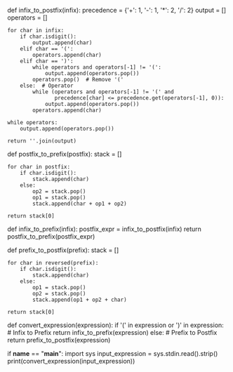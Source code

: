 def infix_to_postfix(infix):
    precedence = {'+': 1, '-': 1, '*': 2, '/': 2}
    output = []
    operators = []
    
    for char in infix:
        if char.isdigit():
            output.append(char)
        elif char == '(':
            operators.append(char)
        elif char == ')':
            while operators and operators[-1] != '(':
                output.append(operators.pop())
            operators.pop()  # Remove '('
        else:  # Operator
            while (operators and operators[-1] != '(' and
                   precedence[char] <= precedence.get(operators[-1], 0)):
                output.append(operators.pop())
            operators.append(char)
    
    while operators:
        output.append(operators.pop())
    
    return ''.join(output)

def postfix_to_prefix(postfix):
    stack = []
    
    for char in postfix:
        if char.isdigit():
            stack.append(char)
        else:
            op2 = stack.pop()
            op1 = stack.pop()
            stack.append(char + op1 + op2)
    
    return stack[0]

def infix_to_prefix(infix):
    postfix_expr = infix_to_postfix(infix)
    return postfix_to_prefix(postfix_expr)

def prefix_to_postfix(prefix):
    stack = []
    
    for char in reversed(prefix):
        if char.isdigit():
            stack.append(char)
        else:
            op1 = stack.pop()
            op2 = stack.pop()
            stack.append(op1 + op2 + char)
    
    return stack[0]

def convert_expression(expression):
    if '(' in expression or ')' in expression:
        # Infix to Prefix
        return infix_to_prefix(expression)
    else:
        # Prefix to Postfix
        return prefix_to_postfix(expression)

if __name__ == "__main__":
    import sys
    input_expression = sys.stdin.read().strip()
    print(convert_expression(input_expression))
